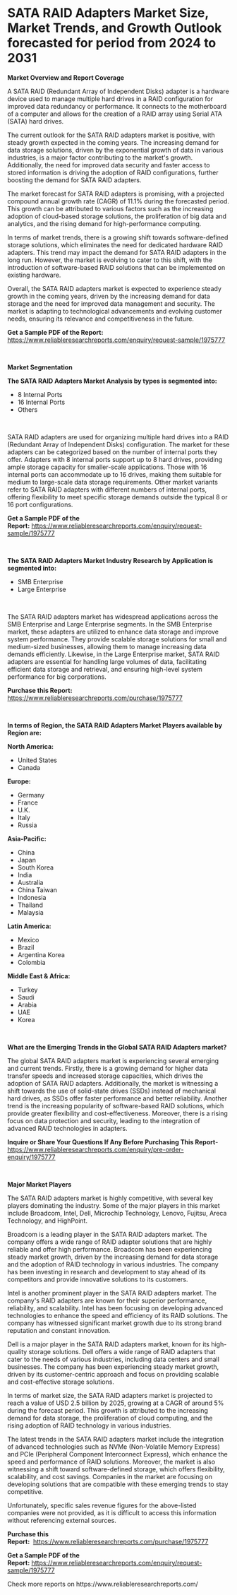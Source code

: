 <p><h1>SATA RAID Adapters Market Size, Market Trends, and Growth Outlook forecasted for period from 2024 to 2031</h1></p><p><strong>Market Overview and Report Coverage</strong></p>
<p><p>A SATA RAID (Redundant Array of Independent Disks) adapter is a hardware device used to manage multiple hard drives in a RAID configuration for improved data redundancy or performance. It connects to the motherboard of a computer and allows for the creation of a RAID array using Serial ATA (SATA) hard drives.</p><p>The current outlook for the SATA RAID adapters market is positive, with steady growth expected in the coming years. The increasing demand for data storage solutions, driven by the exponential growth of data in various industries, is a major factor contributing to the market's growth. Additionally, the need for improved data security and faster access to stored information is driving the adoption of RAID configurations, further boosting the demand for SATA RAID adapters.</p><p>The market forecast for SATA RAID adapters is promising, with a projected compound annual growth rate (CAGR) of 11.1% during the forecasted period. This growth can be attributed to various factors such as the increasing adoption of cloud-based storage solutions, the proliferation of big data and analytics, and the rising demand for high-performance computing.</p><p>In terms of market trends, there is a growing shift towards software-defined storage solutions, which eliminates the need for dedicated hardware RAID adapters. This trend may impact the demand for SATA RAID adapters in the long run. However, the market is evolving to cater to this shift, with the introduction of software-based RAID solutions that can be implemented on existing hardware.</p><p>Overall, the SATA RAID adapters market is expected to experience steady growth in the coming years, driven by the increasing demand for data storage and the need for improved data management and security. The market is adapting to technological advancements and evolving customer needs, ensuring its relevance and competitiveness in the future.</p></p>
<p><strong>Get a Sample PDF of the Report:</strong> <a href="https://www.reliableresearchreports.com/enquiry/request-sample/1975777">https://www.reliableresearchreports.com/enquiry/request-sample/1975777</a></p>
<p>&nbsp;</p>
<p><strong>Market Segmentation</strong></p>
<p><strong>The SATA RAID Adapters Market Analysis by types is segmented into:</strong></p>
<p><ul><li>8 Internal Ports</li><li>16 Internal Ports</li><li>Others</li></ul></p>
<p>&nbsp;</p>
<p><p>SATA RAID adapters are used for organizing multiple hard drives into a RAID (Redundant Array of Independent Disks) configuration. The market for these adapters can be categorized based on the number of internal ports they offer. Adapters with 8 internal ports support up to 8 hard drives, providing ample storage capacity for smaller-scale applications. Those with 16 internal ports can accommodate up to 16 drives, making them suitable for medium to large-scale data storage requirements. Other market variants refer to SATA RAID adapters with different numbers of internal ports, offering flexibility to meet specific storage demands outside the typical 8 or 16 port configurations.</p></p>
<p><strong>Get a Sample PDF of the Report:</strong>&nbsp;<a href="https://www.reliableresearchreports.com/enquiry/request-sample/1975777">https://www.reliableresearchreports.com/enquiry/request-sample/1975777</a></p>
<p>&nbsp;</p>
<p><strong>The SATA RAID Adapters Market Industry Research by Application is segmented into:</strong></p>
<p><ul><li>SMB Enterprise</li><li>Large Enterprise</li></ul></p>
<p>&nbsp;</p>
<p><p>The SATA RAID adapters market has widespread applications across the SMB Enterprise and Large Enterprise segments. In the SMB Enterprise market, these adapters are utilized to enhance data storage and improve system performance. They provide scalable storage solutions for small and medium-sized businesses, allowing them to manage increasing data demands efficiently. Likewise, in the Large Enterprise market, SATA RAID adapters are essential for handling large volumes of data, facilitating efficient data storage and retrieval, and ensuring high-level system performance for big corporations.</p></p>
<p><strong>Purchase this Report:</strong>&nbsp; <a href="https://www.reliableresearchreports.com/purchase/1975777">https://www.reliableresearchreports.com/purchase/1975777</a></p>
<p>&nbsp;</p>
<p><strong>In terms of Region, the SATA RAID Adapters Market Players available by Region are:</strong></p>
<p>
    <p> <strong> North America: </strong>
        <ul>
            <li>United States</li>
            <li>Canada</li>
        </ul>
        </p> 
    <p> <strong> Europe: </strong>
        <ul>
            <li>Germany</li>
            <li>France</li>
            <li>U.K.</li>
            <li>Italy</li>
            <li>Russia</li>
        </ul>
        </p> 
    <p> <strong> Asia-Pacific: </strong>
        <ul>
            <li>China</li>
            <li>Japan</li>
            <li>South Korea</li>
            <li>India</li>
            <li>Australia</li>
            <li>China Taiwan</li>
            <li>Indonesia</li>
            <li>Thailand</li>
            <li>Malaysia</li>
        </ul>
        </p> 
    <p> <strong> Latin America: </strong>
        <ul>
            <li>Mexico</li>
            <li>Brazil</li>
            <li>Argentina Korea</li>
            <li>Colombia</li>
        </ul>
        </p> 
    <p> <strong> Middle East & Africa: </strong>
        <ul>
            <li>Turkey</li>
            <li>Saudi</li>
            <li>Arabia</li>
            <li>UAE</li>
            <li>Korea</li>
        </ul>
    </p>
    </p>
<p>&nbsp;</p>
<p><strong>What are the Emerging Trends in the Global SATA RAID Adapters market?</strong></p>
<p><p>The global SATA RAID adapters market is experiencing several emerging and current trends. Firstly, there is a growing demand for higher data transfer speeds and increased storage capacities, which drives the adoption of SATA RAID adapters. Additionally, the market is witnessing a shift towards the use of solid-state drives (SSDs) instead of mechanical hard drives, as SSDs offer faster performance and better reliability. Another trend is the increasing popularity of software-based RAID solutions, which provide greater flexibility and cost-effectiveness. Moreover, there is a rising focus on data protection and security, leading to the integration of advanced RAID technologies in adapters.</p></p>
<p><strong>Inquire or Share Your Questions If Any Before Purchasing This Report</strong>- <a href="https://www.reliableresearchreports.com/enquiry/pre-order-enquiry/1975777">https://www.reliableresearchreports.com/enquiry/pre-order-enquiry/1975777</a></p>
<p>&nbsp;</p>
<p><strong>Major Market Players</strong></p>
<p><p>The SATA RAID adapters market is highly competitive, with several key players dominating the industry. Some of the major players in this market include Broadcom, Intel, Dell, Microchip Technology, Lenovo, Fujitsu, Areca Technology, and HighPoint.</p><p>Broadcom is a leading player in the SATA RAID adapters market. The company offers a wide range of RAID adapter solutions that are highly reliable and offer high performance. Broadcom has been experiencing steady market growth, driven by the increasing demand for data storage and the adoption of RAID technology in various industries. The company has been investing in research and development to stay ahead of its competitors and provide innovative solutions to its customers.</p><p>Intel is another prominent player in the SATA RAID adapters market. The company's RAID adapters are known for their superior performance, reliability, and scalability. Intel has been focusing on developing advanced technologies to enhance the speed and efficiency of its RAID solutions. The company has witnessed significant market growth due to its strong brand reputation and constant innovation.</p><p>Dell is a major player in the SATA RAID adapters market, known for its high-quality storage solutions. Dell offers a wide range of RAID adapters that cater to the needs of various industries, including data centers and small businesses. The company has been experiencing steady market growth, driven by its customer-centric approach and focus on providing scalable and cost-effective storage solutions.</p><p>In terms of market size, the SATA RAID adapters market is projected to reach a value of USD 2.5 billion by 2025, growing at a CAGR of around 5% during the forecast period. This growth is attributed to the increasing demand for data storage, the proliferation of cloud computing, and the rising adoption of RAID technology in various industries.</p><p>The latest trends in the SATA RAID adapters market include the integration of advanced technologies such as NVMe (Non-Volatile Memory Express) and PCIe (Peripheral Component Interconnect Express), which enhance the speed and performance of RAID solutions. Moreover, the market is also witnessing a shift toward software-defined storage, which offers flexibility, scalability, and cost savings. Companies in the market are focusing on developing solutions that are compatible with these emerging trends to stay competitive.</p><p>Unfortunately, specific sales revenue figures for the above-listed companies were not provided, as it is difficult to access this information without referencing external sources.</p></p>
<p><strong>Purchase this Report:</strong>&nbsp;&nbsp;<a href="https://www.reliableresearchreports.com/purchase/1975777">https://www.reliableresearchreports.com/purchase/1975777</a></p>
<p></p>
<p><strong>Get a Sample PDF of the Report:</strong>&nbsp;<a href="https://www.reliableresearchreports.com/enquiry/request-sample/1975777">https://www.reliableresearchreports.com/enquiry/request-sample/1975777</a></p>
<p>Check more reports on https://www.reliableresearchreports.com/</p>